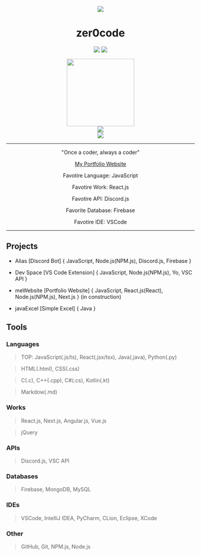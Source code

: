 <p align="center">
  <img src="https://i.imgur.com/cP2W48ns.jpg" />
  <h1 align="center">zer0code</h1>
</p>
<p align="center" style="text-decoration: none">
  <a href="https://github.com/SlashDEV9"><img src="https://img.shields.io/badge/slashDEV-zer0code-red?logo=javascript&logoColor=red" /></a>
  <a href="https://wakatime.com/@360b9b99-ab30-48e8-8c3b-7722027bf78d"><img src="https://wakatime.com/badge/user/360b9b99-ab30-48e8-8c3b-7722027bf78d.svg" /></a>
</p>

<section align="center">
  <img height="180em" src="https://github-readme-stats.vercel.app/api?username=zer0code9&show_icons=true&hide_border=true&count_private=true&include_all_commits=true&title_color=f00&text_color=ffa500&icon_color=f00&bg_color=000&env=PAT_1" />
  <br>
  <img src="https://github-readme-stats.vercel.app/api/top-langs/?username=zer0code9&hide_border=true&layout=compact&title_color=f00&text_color=ffa500&icon_color=f00&bg_color=000&env=PAT_1" />
  <br>
  <img src="https://github-readme-stats.vercel.app/api/wakatime?username=zer0code9" />
</section>
<hr>
<section align="center">
  <p>"Once a coder, always a coder"</p>
  <p><a href="https://zer0code9.vercel.app/">My Portfolio Website</a></p>
  <p>Favotire Language: JavaScript</p>
  <p>Favotire Work: React.js</p>
  <p>Favotire API: Discord.js</p>
  <p>Favorite Database: Firebase</p>
  <p>Favotire IDE: VSCode</p>
</section>
<hr>

## Projects

- Alias [Discord Bot] { JavaScript, Node.js(NPM.js), Discord.js, Firebase }

- Dev Space [VS Code Extension] { JavaScript, Node.js(NPM.js), Yo, VSC API }

- meWebsite [Portfolio Website] { JavaScript, React.js(React), Node.js(NPM.js), Next.js } (in construction)

- javaExcel [Simple Excel] { Java }

## Tools

### Languages

> TOP: JavaScript(.js/ts), React(.jsx/tsx), Java(.java), Python(.py)

> HTML(.html), CSS(.css)

> C(.c), C++(.cpp), C#(.cs), Kotlin(.kt)

> Markdow(.md)

### Works

> React.js, Next.js, Angular.js, Vue.js

> jQuery

### APIs

> Discord.js, VSC API

### Databases

> Firebase, MongoDB, MySQL

### IDEs

> VSCode, IntelliJ IDEA, PyCharm, CLion, Eclipse, XCode

### Other

> GitHub, Git, NPM.js, Node.js
